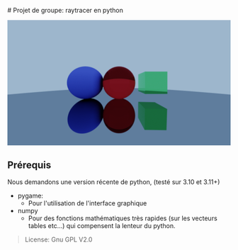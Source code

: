 
# Projet de groupe: raytracer en python

![demo-2023-04-24](schema/demo-scene-basique.png)
## Prérequis 
Nous demandons une version récente de python, (testé sur 3.10 et 3.11+)
- pygame:
    - Pour l'utilisation de l'interface graphique
- numpy  
    - Pour des fonctions mathématiques très rapides (sur les vecteurs tables etc...) qui compensent la lenteur du python.
> License: Gnu GPL V2.0
